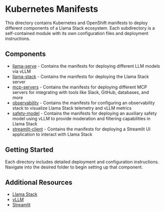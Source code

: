 # Kubernetes Manifests

This directory contains Kubernetes and OpenShift manifests to deploy different components of a Llama Stack ecosystem. Each subdirectory is a self-contained module with its own configuration files and deployment instructions.

## Components

- [llama-serve](./llama-serve/) - Contains the manifests for deploying different LLM models via vLLM
- [llama-stack](./llama-stack/) - Contains the manifests for deploying the Llama Stack server
- [mcp-servers](./mcp-servers/) - Contains the manifests for deploying different MCP servers for integrating with tools like Slack, GitHub, databases, and more
- [observability](./observability/) - Contains the manifests for configuring an observability stack to visualize Llama Stack telemetry and vLLM metrics
- [safety-model](./safety-model/) - Contains the manifests for deploying an auxiliary safety model using vLLM to provide moderation and filtering capabilities in Llama Stack
- [streamlit-client](./streamlit-client/) - Contains the manifests for deploying a Streamlit UI application to interact with Llama Stack

## Getting Started

Each directory includes detailed deployment and configuration instructions. Navigate into the desired folder to begin setting up that component.

## Additional Resources

- [Llama Stack](https://github.com/meta-llama/llama-stack)
- [vLLM](https://docs.vllm.ai/en/latest/)
- [Streamlit](https://streamlit.io/)

